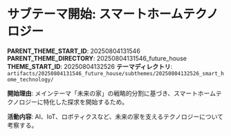 # サブテーマ開始: スマートホームテクノロジー

**PARENT_THEME_START_ID**: 20250804131546
**PARENT_THEME_DIRECTORY**: 20250804131546_future_house
**THEME_START_ID**: 20250804132526
**テーマディレクトリ**: `artifacts/20250804131546_future_house/subthemes/20250804132526_smart_home_technology/`

**開始理由**:
メインテーマ「未来の家」の戦略的分割に基づき、スマートホームテクノロジーに特化した探求を開始するため。

**活動内容**:
AI、IoT、ロボティクスなど、未来の家を支えるテクノロジーについて考察する。
